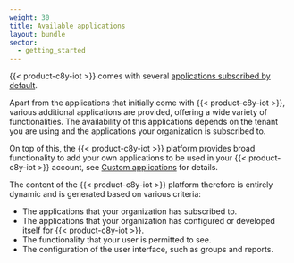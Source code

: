 ```yaml
---
weight: 30
title: Available applications
layout: bundle
sector:
  - getting_started
---
```


{{< product-c8y-iot >}} comes with several [applications subscribed by default](/standard-tenant/ecosystem/#applications-subscribed-by-default).

Apart from the applications that initially come with {{< product-c8y-iot >}}, various additional applications are provided, offering a wide variety of functionalities. The availability of this applications depends on the tenant you are using and the applications your organization is subscribed to.

On top of this, the {{< product-c8y-iot >}} platform provides broad functionality to add your own applications to be used in your {{< product-c8y-iot >}} account, see [Custom applications](/standard-tenant/ecosystem/#custom-applications) for details.

The content of the {{< product-c8y-iot >}} platform therefore is entirely dynamic and is generated based on various criteria:

* The applications that your organization has subscribed to.
* The applications that your organization has configured or developed itself for {{< product-c8y-iot >}}.
* The functionality that your user is permitted to see.
* The configuration of the user interface, such as groups and reports.

